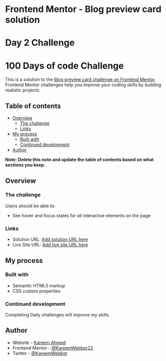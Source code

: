 # Frontend Mentor - Blog preview card solution 
# Day 2 Challenge
# 100 Days of code Challenge

This is a solution to the [Blog preview card challenge on Frontend Mentor](https://www.frontendmentor.io/challenges/blog-preview-card-ckPaj01IcS). Frontend Mentor challenges help you improve your coding skills by building realistic projects. 

## Table of contents

- [Overview](#overview)
  - [The challenge](#the-challenge)
  - [Links](#links)
- [My process](#my-process)
  - [Built with](#built-with)
  - [Continued development](#continued-development)
- [Author](#author)

**Note: Delete this note and update the table of contents based on what sections you keep.**

## Overview

### The challenge

Users should be able to:

- See hover and focus states for all interactive elements on the page


### Links

- Solution URL: [Add solution URL here](https://your-solution-url.com)
- Live Site URL: [Add live site URL here](https://your-live-site-url.com)

## My process

### Built with

- Semantic HTML5 markup
- CSS custom properties

### Continued development
Completing Daily challenges will improve my skills.

## Author

- Website - [Kareem Ahmed](https://github.com/KareemWebber22)
- Frontend Mentor - [@KareemWebber22](https://www.frontendmentor.io/profile/yourusername)
- Twitter - [@KareemWebber](https://twitter.com/KareemWebber)


